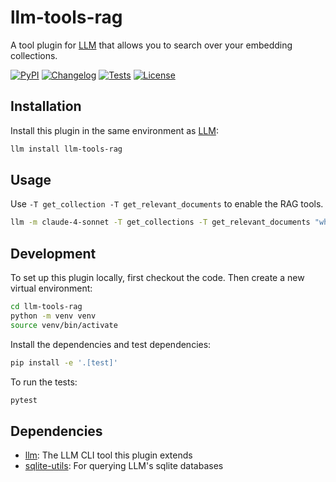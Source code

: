 # llm-tools-rag

A tool plugin for [LLM](https://llm.datasette.io/) that allows you to search over your embedding collections.

[![PyPI](https://img.shields.io/pypi/v/llm-tools-rag.svg)](https://pypi.org/project/llm-tools-rag/)
[![Changelog](https://img.shields.io/github/v/release/daturkel/llm-tools-rag?include_prereleases&label=changelog)](https://github.com/daturkel/llm-tools-rag/releases)
[![Tests](https://github.com/daturkel/llm-tools-rag/actions/workflows/test.yml/badge.svg)](https://github.com/daturkel/llm-tools-rag/actions/workflows/test.yml)
[![License](https://img.shields.io/badge/license-Apache%202.0-blue.svg)](https://github.com/daturkel/llm-tools-rag/blob/main/LICENSE)

## Installation

Install this plugin in the same environment as [LLM](https://llm.datasette.io/):

```bash
llm install llm-tools-rag
```

## Usage

Use `-T get_collection -T get_relevant_documents` to enable the RAG tools.


```bash
llm -m claude-4-sonnet -T get_collections -T get_relevant_documents "what are the available plugin hooks in llm?"
```

## Development

To set up this plugin locally, first checkout the code. Then create a new virtual environment:

```bash
cd llm-tools-rag
python -m venv venv
source venv/bin/activate
```

Install the dependencies and test dependencies:

```bash
pip install -e '.[test]'
```

To run the tests:

```bash
pytest
```

## Dependencies

- [llm](https://llm.datasette.io/): The LLM CLI tool this plugin extends
- [sqlite-utils](https://sqlite-utils.datasette.io/en/stable/): For querying LLM's sqlite databases